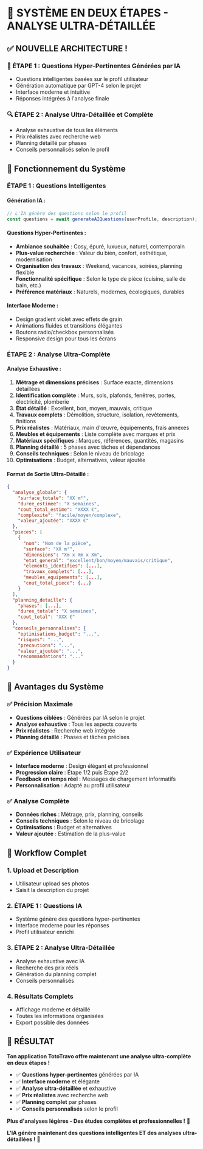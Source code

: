 # 🚀 SYSTÈME EN DEUX ÉTAPES - ANALYSE ULTRA-DÉTAILLÉE

## ✅ **NOUVELLE ARCHITECTURE !**

### **🎯 ÉTAPE 1 : Questions Hyper-Pertinentes Générées par IA**
- Questions intelligentes basées sur le profil utilisateur
- Génération automatique par GPT-4 selon le projet
- Interface moderne et intuitive
- Réponses intégrées à l'analyse finale

### **🔍 ÉTAPE 2 : Analyse Ultra-Détaillée et Complète**
- Analyse exhaustive de tous les éléments
- Prix réalistes avec recherche web
- Planning détaillé par phases
- Conseils personnalisés selon le profil

## 🎯 **Fonctionnement du Système**

### **ÉTAPE 1 : Questions Intelligentes**

#### **Génération IA :**
```javascript
// L'IA génère des questions selon le profil
const questions = await generateAIQuestions(userProfile, description);
```

#### **Questions Hyper-Pertinentes :**
- **Ambiance souhaitée** : Cosy, épuré, luxueux, naturel, contemporain
- **Plus-value recherchée** : Valeur du bien, confort, esthétique, modernisation
- **Organisation des travaux** : Weekend, vacances, soirées, planning flexible
- **Fonctionnalité spécifique** : Selon le type de pièce (cuisine, salle de bain, etc.)
- **Préférence matériaux** : Naturels, modernes, écologiques, durables

#### **Interface Moderne :**
- Design gradient violet avec effets de grain
- Animations fluides et transitions élégantes
- Boutons radio/checkbox personnalisés
- Responsive design pour tous les écrans

### **ÉTAPE 2 : Analyse Ultra-Complète**

#### **Analyse Exhaustive :**
1. **Métrage et dimensions précises** : Surface exacte, dimensions détaillées
2. **Identification complète** : Murs, sols, plafonds, fenêtres, portes, électricité, plomberie
3. **État détaillé** : Excellent, bon, moyen, mauvais, critique
4. **Travaux complets** : Démolition, structure, isolation, revêtements, finitions
5. **Prix réalistes** : Matériaux, main d'œuvre, équipements, frais annexes
6. **Meubles et équipements** : Liste complète avec marques et prix
7. **Matériaux spécifiques** : Marques, références, quantités, magasins
8. **Planning détaillé** : 5 phases avec tâches et dépendances
9. **Conseils techniques** : Selon le niveau de bricolage
10. **Optimisations** : Budget, alternatives, valeur ajoutée

#### **Format de Sortie Ultra-Détaillé :**
```json
{
  "analyse_globale": {
    "surface_totale": "XX m²",
    "duree_estimee": "X semaines",
    "cout_total_estime": "XXXX €",
    "complexite": "facile/moyen/complexe",
    "valeur_ajoutée": "XXXX €"
  },
  "pieces": [
    {
      "nom": "Nom de la pièce",
      "surface": "XX m²",
      "dimensions": "Xm x Xm x Xm",
      "etat_general": "excellent/bon/moyen/mauvais/critique",
      "elements_identifies": [...],
      "travaux_complets": [...],
      "meubles_equipements": [...],
      "cout_total_piece": {...}
    }
  ],
  "planning_detaille": {
    "phases": [...],
    "duree_totale": "X semaines",
    "cout_total": "XXX €"
  },
  "conseils_personnalises": {
    "optimisations_budget": "...",
    "risques": "...",
    "precautions": "...",
    "valeur_ajoutée": "...",
    "recommandations": "..."
  }
}
```

## 🎯 **Avantages du Système**

### **✅ Précision Maximale**
- **Questions ciblées** : Générées par IA selon le projet
- **Analyse exhaustive** : Tous les aspects couverts
- **Prix réalistes** : Recherche web intégrée
- **Planning détaillé** : Phases et tâches précises

### **✅ Expérience Utilisateur**
- **Interface moderne** : Design élégant et professionnel
- **Progression claire** : Étape 1/2 puis Étape 2/2
- **Feedback en temps réel** : Messages de chargement informatifs
- **Personnalisation** : Adapté au profil utilisateur

### **✅ Analyse Complète**
- **Données riches** : Métrage, prix, planning, conseils
- **Conseils techniques** : Selon le niveau de bricolage
- **Optimisations** : Budget et alternatives
- **Valeur ajoutée** : Estimation de la plus-value

## 🎯 **Workflow Complet**

### **1. Upload et Description**
- Utilisateur upload ses photos
- Saisit la description du projet

### **2. ÉTAPE 1 : Questions IA**
- Système génère des questions hyper-pertinentes
- Interface moderne pour les réponses
- Profil utilisateur enrichi

### **3. ÉTAPE 2 : Analyse Ultra-Détaillée**
- Analyse exhaustive avec IA
- Recherche des prix réels
- Génération du planning complet
- Conseils personnalisés

### **4. Résultats Complets**
- Affichage moderne et détaillé
- Toutes les informations organisées
- Export possible des données

## 🎉 **RÉSULTAT**

**Ton application TotoTravo offre maintenant une analyse ultra-complète en deux étapes !**

- ✅ **Questions hyper-pertinentes** générées par IA
- ✅ **Interface moderne** et élégante
- ✅ **Analyse ultra-détaillée** et exhaustive
- ✅ **Prix réalistes** avec recherche web
- ✅ **Planning complet** par phases
- ✅ **Conseils personnalisés** selon le profil

**Plus d'analyses légères - Des études complètes et professionnelles !** 🚀

**L'IA génère maintenant des questions intelligentes ET des analyses ultra-détaillées !** 🎯




